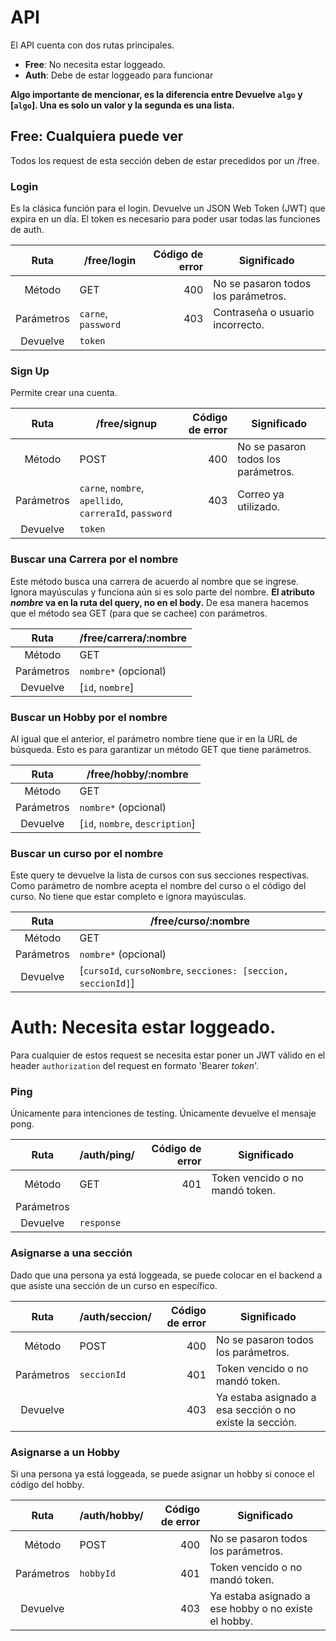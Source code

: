 # API
El API cuenta con dos rutas principales.
- **Free**: No necesita estar loggeado.
- **Auth**: Debe de estar loggeado para funcionar

**Algo importante de mencionar, es la diferencia entre Devuelve `algo` y [`algo`]. Una es solo un valor y la segunda 
es una lista.**

## Free: Cualquiera puede ver
Todos los request de esta sección deben de estar precedidos por un /free.

### Login
Es la clásica función para el login. Devuelve un JSON Web Token (JWT) que expira en un día. 
El token es necesario para poder usar todas las funciones de auth.

|    Ruta    | /free/login          | Código de error | Significado                         |
|:----------:|----------------------|----------------:|-------------------------------------|
|   Método   | GET                  | 400             | No se pasaron todos los parámetros. |
| Parámetros | `carne`, `password`  | 403             | Contraseña o usuario incorrecto.    |
| Devuelve   | `token`              |                 |                                     |

### Sign Up
Permite crear una cuenta.

|    Ruta    | /free/signup                                            | Código de error | Significado                         |
|:----------:|---------------------------------------------------------|----------------:|-------------------------------------|
|   Método   | POST                                                    |             400 | No se pasaron todos los parámetros. |
| Parámetros | `carne`, `nombre`, `apellido`, `carreraId`, `password`  |             403 | Correo ya utilizado.                |
| Devuelve   | `token`                                                 |                 |                                     |

### Buscar una Carrera por el nombre
Este método busca una carrera de acuerdo al nombre que se ingrese. Ignora mayúsculas y funciona aún si es solo parte 
del nombre. **El atributo *nombre* va en la ruta del query, no en el body.** De esa manera hacemos que el método sea GET
(para que se cachee) con parámetros.

|    Ruta    | /free/carrera/:nombre    |
|:----------:|--------------------------|
|   Método   | GET                      |
| Parámetros | `nombre*` (opcional)     |
| Devuelve   | [`id`, `nombre`]         |

### Buscar un Hobby por el nombre
Al igual que el anterior, el parámetro nombre tiene que ir en la URL de búsqueda. Esto es para garantizar un método 
GET que tiene parámetros.

|    Ruta    | /free/hobby/:nombre             |
|:----------:|---------------------------------|
|   Método   | GET                             |
| Parámetros | `nombre*` (opcional)            |
| Devuelve   | [`id`, `nombre`, `description`] |

### Buscar un curso por el nombre
Este query te devuelve la lista de cursos con sus secciones respectivas. Como parámetro de nombre acepta el nombre del 
curso o el código del curso. No tiene que estar completo e ignora mayúsculas.

|    Ruta    | /free/curso/:nombre                                               |
|:----------:|-------------------------------------------------------------------|
|   Método   | GET                                                               |
| Parámetros | `nombre*` (opcional)                                              |
| Devuelve   | [`cursoId`, `cursoNombre`, `secciones: [seccion, seccionId]`]     |


# Auth: Necesita estar loggeado.
Para cualquier de estos request se necesita estar poner un JWT válido en el header `authorization` del request en 
formato 'Bearer *token*'.

### Ping
Únicamente para intenciones de testing. Únicamente devuelve el mensaje pong.

|    Ruta    | /auth/ping/    | Código de error | Significado                         |
|:----------:|----------------|----------------:|-------------------------------------|
|   Método   | GET            |             401 | Token vencido o no mandó token.     |
| Parámetros |                |                 |                                     |
| Devuelve   | `response`     |                 |                                     |

### Asignarse a una sección
Dado que una persona ya está loggeada, se puede colocar en el backend a que asiste una sección de un curso en 
específico.

|    Ruta    | /auth/seccion/ | Código de error | Significado                                              |
|:----------:|----------------|----------------:|----------------------------------------------------------|
|   Método   | POST           |             400 | No se pasaron todos los parámetros.                      |
| Parámetros | `seccionId`    |             401 | Token vencido o no mandó token.                          |
| Devuelve   |                |             403 | Ya estaba asignado a esa sección o no existe la sección. |

### Asignarse a un Hobby
Si una persona ya está loggeada, se puede asignar un hobby si conoce el código del hobby.

|    Ruta    | /auth/hobby/ | Código de error | Significado                                          |
|:----------:|--------------|----------------:|------------------------------------------------------|
|   Método   | POST         |             400 | No se pasaron todos los parámetros.                  |
| Parámetros | `hobbyId`    |             401 | Token vencido o no mandó token.                      |
| Devuelve   |              |             403 | Ya estaba asignado a ese hobby o no existe el hobby. |

